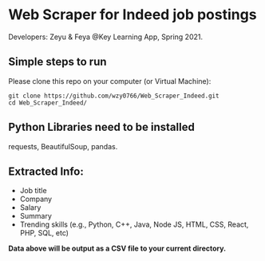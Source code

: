# Web Scraper for Indeed job postings
Developers: Zeyu & Feya @Key Learning App, Spring 2021.
## Simple steps to run
Please clone this repo on your computer (or Virtual Machine):
```
git clone https://github.com/wzy0766/Web_Scraper_Indeed.git
cd Web_Scraper_Indeed/
```
## Python Libraries need to be installed
 requests, BeautifulSoup, pandas.
## Extracted Info:
* Job title
* Company
* Salary
* Summary
* Trending skills (e.g., Python, C++, Java, Node JS, HTML, CSS, React, PHP, SQL, etc)

**Data above will be output as a CSV file to your current directory.**
